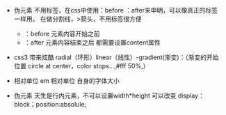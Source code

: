 - 伪元素
     不用标签，在css中使用：before ：after来申明，可以像真正的标签一样用。
     在做分割线，>箭头，不用标签很方便
    - ：before
         元素内容开始之前
    - ：after
        元素内容结束之后
        都需要设置content属性

- css3 带来炫酷
    radial（环形）linear（线性）-gradient(渐变)：（渐变的开始位置 circle at center，color stops...,#fff 50%,）

- 相对单位
    em 相对单位 自身的字体大小

- 伪元素  天生是行内元素，不可以设置width*height
    可以改变 display：block；position:absolule;